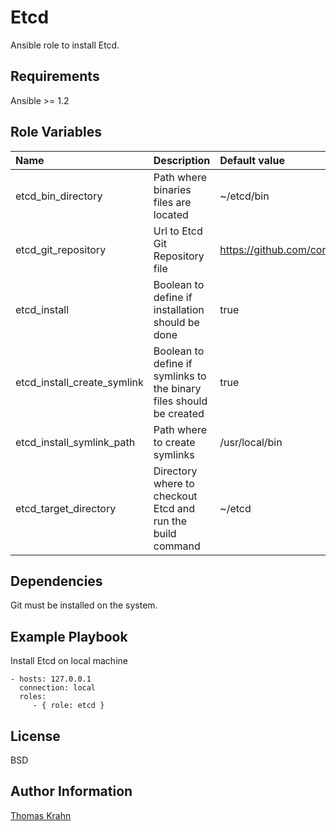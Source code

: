 Etcd
=========

Ansible role to install Etcd.

Requirements
------------

Ansible >= 1.2

Role Variables
--------------

| Name | Description | Default value |
|:-----  | :----- | :----- |
| etcd_bin_directory | Path where binaries files are located | ~/etcd/bin
| etcd_git_repository | Url to Etcd Git Repository file | https://github.com/coreos/etcd.git |
| etcd_install | Boolean to define if installation should be done | true |
| etcd_install_create_symlink | Boolean to define if symlinks to the binary files should be created | true |
| etcd_install_symlink_path | Path where to create symlinks | /usr/local/bin |
| etcd_target_directory | Directory where to checkout Etcd and run the build command | ~/etcd |

Dependencies
------------

Git must be installed on the system.

Example Playbook
----------------

Install Etcd on local machine

    - hosts: 127.0.0.1
      connection: local
      roles:
         - { role: etcd }

License
-------

BSD

Author Information
------------------
[Thomas Krahn]

[Thomas Krahn]: mailto:ntbc@gmx.net
